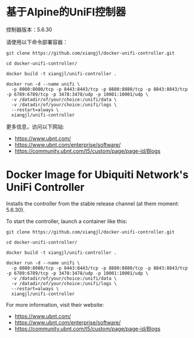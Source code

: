 # 基于Alpine的UniFI控制器

控制器版本：5.6.30

请使用以下命令部署容器：

```
git clone https://github.com/xiangjl/docker-unifi-controller.git

cd docker-unifi-controller/

docker build -t xiangjl/unifi-controller .

docker run -d --name unifi \
  -p 8080:8080/tcp -p 8443:8443/tcp -p 8880:8880/tcp -p 8843:8843/tcp -p 6789:6789/tcp -p 3478:3478/udp -p 10001:10001/udp \
  -v /datadir/of/your/choice:/unifi/data \
  -v /datadir/of/your/choice:/unifi/logs \
  --restart=always \
  xiangjl/unifi-controller
```

更多信息，访问以下网站:
 * https://www.ubnt.com/
 * https://www.ubnt.com/enterprise/software/
 * https://community.ubnt.com/t5/custom/page/page-id/Blogs


# Docker Image for Ubiquiti Network's UniFi Controller

Installs the controller from the stable release channel (at them moment: 5.6.30).

To start the controller, launch a container like this:

```
git clone https://github.com/xiangjl/docker-unifi-controller.git

cd docker-unifi-controller/

docker build -t xiangjl/unifi-controller .

docker run -d --name unifi \
  -p 8080:8080/tcp -p 8443:8443/tcp -p 8880:8880/tcp -p 8843:8843/tcp -p 6789:6789/tcp -p 3478:3478/udp -p 10001:10001/udp \
  -v /datadir/of/your/choice:/unifi/data \
  -v /datadir/of/your/choice:/unifi/logs \
  --restart=always \
  xiangjl/unifi-controller
```

For more information, visit their website:
 * https://www.ubnt.com/
 * https://www.ubnt.com/enterprise/software/
 * https://community.ubnt.com/t5/custom/page/page-id/Blogs
